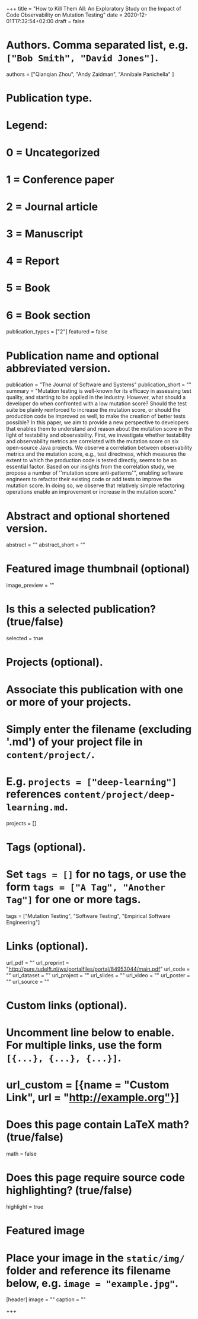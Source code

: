 +++
title = "How to Kill Them All: An Exploratory Study on the Impact of Code Observability on Mutation Testing"
date = 2020-12-01T17:32:54+02:00
draft = false

# Authors. Comma separated list, e.g. `["Bob Smith", "David Jones"]`.
authors = ["Qianqian Zhou", "Andy Zaidman", "Annibale Panichella" ]

# Publication type.
# Legend:
# 0 = Uncategorized
# 1 = Conference paper
# 2 = Journal article
# 3 = Manuscript
# 4 = Report
# 5 = Book
# 6 = Book section
publication_types = ["2"]
featured = false 
# Publication name and optional abbreviated version.
publication = "The Journal of Software and Systems"
publication_short = ""
summary = "Mutation testing is well-known for its efficacy in assessing test quality, and starting to be applied in the industry. However, what should a developer do when confronted with a low mutation score? Should the test suite be plainly reinforced to increase the mutation score, or should the production code be improved as well, to make the creation of better tests possible? In this paper, we aim to provide a new perspective to developers that enables them to understand and reason about the mutation score in the light of testability and observability. First, we investigate whether testability and observability metrics are correlated with the mutation score on six open-source Java projects. We observe a correlation between observability metrics and the mutation score, e.g., test directness, which measures the extent to which the production code is tested directly, seems to be an essential factor. Based on our insights from the correlation study, we propose a number of ''mutation score anti-patterns''', enabling software engineers to refactor their existing code or add tests to improve the mutation score. In doing so, we observe that relatively simple refactoring operations enable an improvement or increase in the mutation score." 

# Abstract and optional shortened version.
abstract = ""
abstract_short = ""

# Featured image thumbnail (optional)
image_preview = ""

# Is this a selected publication? (true/false)
selected = true

# Projects (optional).
#   Associate this publication with one or more of your projects.
#   Simply enter the filename (excluding '.md') of your project file in `content/project/`.
#   E.g. `projects = ["deep-learning"]` references `content/project/deep-learning.md`.
projects = []

# Tags (optional).
#   Set `tags = []` for no tags, or use the form `tags = ["A Tag", "Another Tag"]` for one or more tags.
tags = ["Mutation Testing", "Software Testing", "Empirical Software Engineering"]

# Links (optional).
url_pdf = ""
url_preprint = "http://pure.tudelft.nl/ws/portalfiles/portal/84953044/main.pdf"
url_code = ""
url_dataset = ""
url_project = ""
url_slides = ""
url_video = ""
url_poster = ""
url_source = ""

# Custom links (optional).
#   Uncomment line below to enable. For multiple links, use the form `[{...}, {...}, {...}]`.
# url_custom = [{name = "Custom Link", url = "http://example.org"}]

# Does this page contain LaTeX math? (true/false)
math = false

# Does this page require source code highlighting? (true/false)
highlight = true

# Featured image
# Place your image in the `static/img/` folder and reference its filename below, e.g. `image = "example.jpg"`.
[header]
image = ""
caption = ""

+++